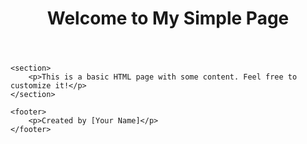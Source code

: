 <!DOCTYPE html>
<html lang="en">
<head>
    <meta charset="UTF-8">
    <meta name="viewport" content="width=device-width, initial-scale=1.0">
    <title>Simple HTML Page</title>
</head>
<body>
    <header>
        <h1>Welcome to My Simple Page</h1>
    </header>

    <section>
        <p>This is a basic HTML page with some content. Feel free to customize it!</p>
    </section>

    <footer>
        <p>Created by [Your Name]</p>
    </footer>
</body>
</html>
